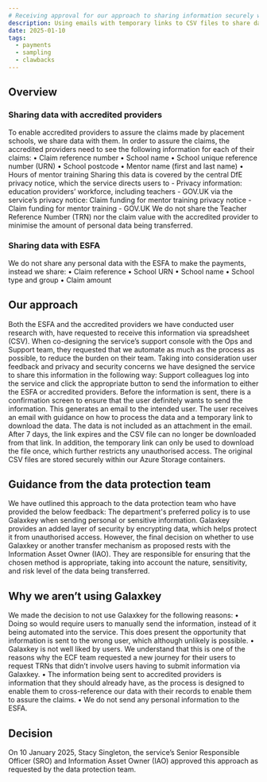 ```yaml
---
# Receiving approval for our approach to sharing information securely with the Education and Skills Funding Agency (ESFA) and accredited providers
description: Using emails with temporary links to CSV files to share data with authorised third parties
date: 2025-01-10
tags:
  - payments
  - sampling
  - clawbacks
---
```

## Overview
### Sharing data with accredited providers
To enable accredited providers to assure the claims made by placement schools, we share data with them.
In order to assure the claims, the accredited providers need to see the following information for each of their claims:
•	Claim reference number
•	School name
•	School unique reference number (URN)
•	School postcode
•	Mentor name (first and last name)
•	Hours of mentor training
Sharing this data is covered by the central DfE privacy notice, which the service directs users to - Privacy information: education providers’ workforce, including teachers - GOV.UK via the service’s privacy notice: Claim funding for mentor training privacy notice - Claim funding for mentor training - GOV.UK
We do not share the Teacher Reference Number (TRN) nor the claim value with the accredited provider to minimise the amount of personal data being transferred.

### Sharing data with ESFA
We do not share any personal data with the ESFA to make the payments, instead we share:
•	Claim reference
•	School URN
•	School name
•	School type and group
•	Claim amount

## Our approach
Both the ESFA and the accredited providers we have conducted user research with, have requested to receive this information via spreadsheet (CSV). 
When co-designing the service’s support console with the Ops and Support team, they requested that we automate as much as the process as possible, to reduce the burden on their team.
Taking into consideration user feedback and privacy and security concerns we have designed the service to share this information in the following way:
Support colleagues log into the service and click the appropriate button to send the information to either the ESFA or accredited providers. Before the information is sent, there is a confirmation screen to ensure that the user definitely wants to send the information. This generates an email to the intended user. 
The user receives an email with guidance on how to process the data and a temporary link to download the data. The data is not included as an attachment in the email.
After 7 days, the link expires and the CSV file can no longer be downloaded from that link. In addition, the temporary link can only be used to download the file once, which further restricts any unauthorised access. 
The original CSV files are stored securely within our Azure Storage containers.

## Guidance from the data protection team
We have outlined this approach to the data protection team who have provided the below feedback:
The department's preferred policy is to use Galaxkey when sending personal or sensitive information. Galaxkey provides an added layer of security by encrypting data, which helps protect it from unauthorised access.
However, the final decision on whether to use Galaxkey or another transfer mechanism as proposed rests with the Information Asset Owner (IAO). They are responsible for ensuring that the chosen method is appropriate, taking into account the nature, sensitivity, and risk level of the data being transferred.

## Why we aren’t using Galaxkey
We made the decision to not use Galaxkey for the following reasons:
•	Doing so would require users to manually send the information, instead of it being automated into the service. This does present the opportunity that information is sent to the wrong user, which although unlikely is possible.
•	Galaxkey is not well liked by users. We understand that this is one of the reasons why the ECF team requested a new journey for their users to request TRNs that didn’t involve users having to submit information via Galaxkey.
•	The information being sent to accredited providers is information that they should already have, as the process is designed to enable them to cross-reference our data with their records to enable them to assure the claims.
•	We do not send any personal information to the ESFA.

## Decision
On 10 January 2025, Stacy Singleton, the service’s Senior Responsible Officer (SRO) and Information Asset Owner (IAO) approved this approach as requested by the data protection team.
